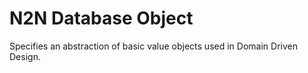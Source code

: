 # N2N Database Object

Specifies an abstraction of basic value objects used in Domain Driven Design.